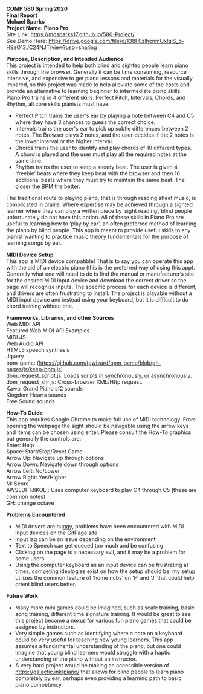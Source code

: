 **COMP 580 Spring 2020**  
**Final Report**  
**Mchael Sparks**  
**Project Name: Piano Pro**  
Site Link: https://mdsparks17.github.io/580-Project/  
See Demo Here: https://drive.google.com/file/d/138F0zlhcnmUxIqiS_b-H9aO13JC24NJT/view?usp=sharing  

**Purpose, Description, and Intended Audience**  
This project is intended to help both blind and sighted people learn piano skills through the browser. Generally it can be time consuming, resource intensive, and expensive to get piano lessons and materials for the visually impared, so this project was made to help alleviate some of the costs and provide an alternative to learning beginner to intermediate piano skills. Piano Pro trains in 4 different skills: Perfect Pitch, Intervals, Chords, and Rhythm, all core skills pianists must have. 
- Perfect Pitch trains the user's ear by playing a note between C4 and C5 where they have 3 chances to guess the correct choice.
- Intervals trains the user's ear to pick up subtle differences between 2 notes. The Browser plays 2 notes, and the user decides if the 2 notes is the lower interval or the higher interval. 
- Chords trains the user to identify and play chords of 10 different types. A chord is played and the user must play all the required notes at the same time.
- Rhythm trains the user to keep a steady beat. The user is given 4 ‘freebie’ beats where they keep beat with the browser and then 10 additional beats where they must try to maintain the same beat. The closer the BPM the better.  

The traditional route to playing piano, that is through reading sheet music, is complicated in braille. Where expertise may be achieved through a sighted learner where they can play a written piece by ‘sight reading’, blind people unfortunately do not have this option. All of these skills in Piano Pro are useful to learning how to ‘play by ear’, an often preferred method of learning the piano by blind people. This app is meant to provide useful skills to any pianist wanting to practice music theory fundamentals for the purpose of learning songs by ear. 

**MIDI Device Setup**  
This app is MIDI device compatible! That is to say you can operate this app with the aid of an electric piano (this is the preferred way of using this app). Generally what one will need to do is find the manual or manufacturer’s site for the desired MIDI input device and download the correct driver so the page will recognize inputs. The specific process for each device is different, and drivers are often frustrating to install. The project is playable without a MIDI input device and instead using your keyboard, but it is difficult to do chord training without one.

**Frameworks, Libraries, and other Sources**  
Web MIDI API  
Featured Web MIDI API Examples  
MIDI.JS  
Web Audio API  
HTML5 speech synthesis  
Jquery  
bpm-game: (https://github.com/tgwizard/bpm-game/blob/gh-pages/js/keep-bpm.js)  
dom_request_script.js: Loads scripts in synchronously, or asynchronously.  
dom_request_xhr.js: Cross-browser XML/Http request.  
Kawai Grand Piano sf2 sounds  
Kingdom Hearts sounds  
Free Sound sounds  

**How-To Guide**  
This app requires Google Chrome to make full use of MIDI technology. From opening the webpage the sight should be navigable using the arrow keys and items can be chosen using enter. Please consult the How-To graphics, but generally the controls are:  
Enter: Help  
Space: Start/Stop/Reset Game  
Arrow Up: Navigate up through options  
Arrow Down: Navigate down through options  
Arrow Left: No/Lower  
Arrow Right: Yes/Higher  
M: Score  
AWSEDFTJIKOL;: Uses computer keyboard to play C4 through C5 (these are common notes)  
GH: change octave  

**Problems Encountered**  
- MIDI drivers are buggy, problems have been encountered with MIDI input devices on the GitPage site
- Input lag can be an issue depending on the environment
- Text to Speech can get queued too much and be confusing
- Clicking on the page is a necessary evil, and it may be a problem for some users
- Using the computer keyboard as an input device can be frustrating at times, competing ideologies exist on how the setup should be, my setup utilizes the common feature of ‘home nubs’ on ‘F’ and ‘J’ that could help orient blind users better. 

**Future Work**  
- Many more mini games could be imagined, such as scale training, basic song training, different time signature training. It would be great to see this project become a nexus for various fun piano games that could be assigned by instructors. 
- Very simple games such as identifying where a note on a keyboard could be very useful for teaching new young learners. This app assumes a fundamental understanding of the piano, but one could imagine that young blind learners would struggle with a haptic understanding of the piano without an instructor. 
- A very hard project would be making an accessible version of https://galactic.ink/piano/ that allows for blind people to learn piano completely by ear, perhaps even providing a learning path to basic piano competency. 



